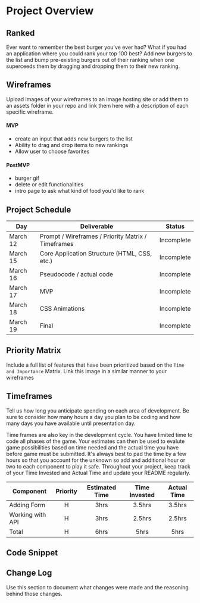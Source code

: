 # Project Overview

## Ranked

Ever want to remember the best burger you've ever had? What if you had an application where you could rank your top 100 best? Add new burgers to the list and bump pre-existing burgers out of their ranking when one superceeds them by dragging and dropping them to their new ranking. 


## Wireframes

Upload images of your wireframes to an image hosting site or add them to an assets folder in your repo and link them here with a description of each specific wireframe.


#### MVP 

- create an input that adds new burgers to the list  
- Ability to drag and drop items to new rankings 
- Allow user to choose favorites 

#### PostMVP  

- burger gif
- delete or edit functionalities
- intro page to ask what kind of food you'd like to rank

## Project Schedule

|  Day | Deliverable | Status
|---|---| ---|
|March 12| Prompt / Wireframes / Priority Matrix / Timeframes | Incomplete
|March 15| Core Application Structure (HTML, CSS, etc.) | Incomplete
|March 16| Pseudocode / actual code | Incomplete
|March 17| MVP | Incomplete
|March 18| CSS Animations | Incomplete
|March 19| Final | Incomplete


## Priority Matrix

Include a full list of features that have been prioritized based on the `Time and Importance` Matrix.  Link this image in a similar manner to your wireframes

## Timeframes

Tell us how long you anticipate spending on each area of development. Be sure to consider how many hours a day you plan to be coding and how many days you have available until presentation day.

Time frames are also key in the development cycle.  You have limited time to code all phases of the game.  Your estimates can then be used to evalute game possibilities based on time needed and the actual time you have before game must be submitted. It's always best to pad the time by a few hours so that you account for the unknown so add and additional hour or two to each component to play it safe. Throughout your project, keep track of your Time Invested and Actual Time and update your README regularly.

| Component | Priority | Estimated Time | Time Invested | Actual Time |
| --- | :---: |  :---: | :---: | :---: |
| Adding Form | H | 3hrs| 3.5hrs | 3.5hrs |
| Working with API | H | 3hrs| 2.5hrs | 2.5hrs |
| Total | H | 6hrs| 5hrs | 5hrs |

## Code Snippet



## Change Log
 Use this section to document what changes were made and the reasoning behind those changes.  
